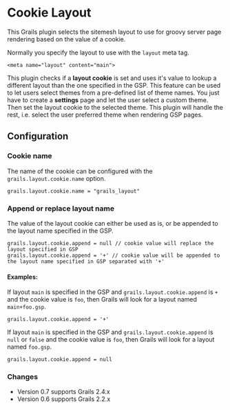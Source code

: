 # Cookie Layout

This Grails plugin selects the sitemesh layout to use for groovy server page rendering based on the value of a cookie.

Normally you specify the layout to use with the `layout` meta tag.

    <meta name="layout" content="main">

This plugin checks if a **layout cookie** is set and uses it's value to lookup a different layout than the one specified in the GSP.
This feature can be used to let users select themes from a pre-defined list of theme names.
You just have to create a **settings** page and let the user select a custom theme. Then set the layout cookie to the selected theme.
This plugin will handle the rest, i.e. select the user preferred theme when rendering GSP pages.

## Configuration

### Cookie name
The name of the cookie can be configured with the `grails.layout.cookie.name` option.

    grails.layout.cookie.name = "grails_layout"

### Append or replace layout name

The value of the layout cookie can either be used as is, or be appended to the layout name specified in the GSP.

    grails.layout.cookie.append = null // cookie value will replace the layout specified in GSP
    grails.layout.cookie.append = '+' // cookie value will be appended to the layout name specified in GSP separated with '+'

#### Examples:

If layout `main` is specified in the GSP and `grails.layout.cookie.append` is `+` and the cookie value is `foo`,
then Grails will look for a layout named `main+foo.gsp`.

    grails.layout.cookie.append = '+'

If layout `main` is specified in the GSP and `grails.layout.cookie.append` is `null` or `false` and the cookie value is `foo`,
then Grails will look for a layout named `foo.gsp`.

    grails.layout.cookie.append = null

### Changes

* Version 0.7 supports Grails 2.4.x
* Version 0.6 supports Grails 2.2.x
